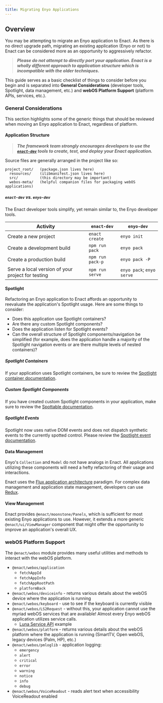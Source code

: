 ```yaml
---
title: Migrating Enyo Applications
---
```


## Overview

You may be attempting to migrate an Enyo application to Enact.  As there is no direct upgrade path, migrating an existing
application (Enyo or not) to Enact can be considered more as an opportunity to aggressively refactor.

>***Please do not attempt to directly port your application. Enact is a wholly different approach to application structure
which is incompatible with the older techniques.***

This guide serves as a basic checklist of things to consider before you begin and is separated into **General Considerations**
(developer tools, Spotlight, data management, etc.) and **webOS Platform Support** (platform APIs, services, etc.).

### General Considerations

This section highlights some of the generic things that should be reviewed when moving an Enyo application to Enact,
regardless of platform.

#### Application Structure

>***The framework team strongly encourages developers to use the [`enact-dev`](https://github.com/enyojs/enact-dev) tools to create, test, and deploy your Enact
application.***

Source files are generally arranged in the project like so:
```
project_root/   (package.json lives here)
  resources/    (ilibmanifest.json lives here)
  src/          (this directory may be important)
  webos-meta/   (helpful companion files for packaging webOS applications)
```

##### `enact-dev` vs. `enyo-dev`

The Enact developer tools simplify, yet remain similar to, the Enyo developer tools.

| Activity | `enact-dev` | `enyo-dev` |
| -------- | ----------- | ---------- |
| Create a new project | `enact create` | `enyo init` |
| Create a development build | `npm run pack` | `enyo pack` |
| Create a production build | `npm run pack-p` | `enyo pack -P` |
| Serve a local version of your project for testing | `npm run serve` | `enyo pack`; `enyo serve` |

#### Spotlight

Refactoring an Enyo application to Enact affords an opportunity to reevaluate the application's Spotlight usage.  Here
are some things to consider:
*   Does this application use Spotlight containers?
*   Are there any custom Spotlight components?
*   Does the application listen for Spotlight events?
*   Can the overall structure of Spotlight components/navigation be simplified (for example, does the application handle
a majority of the Spotlight navigation events or are there multiple levels of nested containers)?

##### Spotlight Containers

If your application uses Spotlight containers, be sure to review the [Spotlight container documentation](../spotlight/index.md).

##### Custom Spotlight Components

If you have created custom Spotlight components in your application, make sure to review the [Spottable documentation](../spotlight/index.md).

##### Spotlight Events

Spotlight now uses native DOM events and does not dispatch synthetic events to the currently spotted control.  Please review
the [Spotlight event documentation](../spotlight/index.md).

#### Data Management

Enyo's `Collection` and `Model` do not have analogs in Enact.  All applications utilizing these components will need a
hefty refactoring of their usage and interactions.

Enact uses the [Flux application architecture](https://facebook.github.io/flux/docs/overview.html#content) paradigm.  For complex data
management and application state management, developers can use [Redux](../redux/index.md).

#### View Management

Enact provides `@enact/moonstone/Panels`, which is sufficient for most existing Enyo applications to use.  However, it extends
a more generic `@enact/ui/ViewManager` component that might offer the opportunity to improve an application's overall UX.

### webOS Platform Support

The `@enact/webos` module provides many useful utilities and methods to interact with the webOS platform.

*   `@enact/webos/application`
    *    `fetchAppId`
    *    `fetchAppInfo`
    *    `fetchAppRootPath`
    *    `platformBack`
*   `@enact/webos/deviceinfo` - returns various details about the webOS device where the application is running
*   `@enact/webos/keyboard` - use to see if the keyboard is currently visible
*   `@enact/webos/LS2Request` - without this, your application cannot use the myriad webOS services that are available!
Almost every Enyo webOS application utilizes service calls.
    *    [Luna Service API](../webos/luna_service_api.md) example
*   `@enact/webos/platform` - returns various details about the webOS platform where the application is running (SmartTV, Open webOS, legacy devices (Palm, HP), etc.)
*   `@enact/webos/pmloglib` - application logging:
    *    `emergency`
    *    `alert`
    *    `critical`
    *    `error`
    *    `warning`
    *    `notice`
    *    `info`
    *    `debug`
*   `@enact/webos/VoiceReadout` - reads alert text when accessibility VoiceReadout enabled